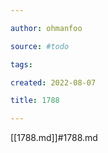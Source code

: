 ```yaml
---

author: ohmanfoo

source: #todo

tags: 

created: 2022-08-07

title: 1788

---
```

[[1788.md]]#1788.md